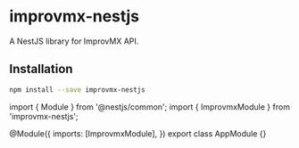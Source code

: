 # improvmx-nestjs

A NestJS library for ImprovMX API.

## Installation

```bash
npm install --save improvmx-nestjs
```

import { Module } from '@nestjs/common';
import { ImprovmxModule } from 'improvmx-nestjs';

@Module({
imports: [ImprovmxModule],
})
export class AppModule {}
